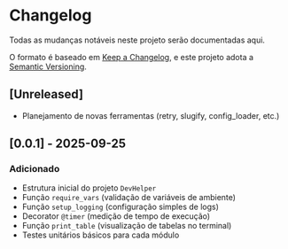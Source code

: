 # Changelog
Todas as mudanças notáveis neste projeto serão documentadas aqui.

O formato é baseado em [Keep a Changelog](https://keepachangelog.com/pt-BR/1.0.0/),
e este projeto adota a [Semantic Versioning](https://semver.org/lang/pt-BR/).

## [Unreleased]
- Planejamento de novas ferramentas (retry, slugify, config_loader, etc.)

## [0.0.1] - 2025-09-25
### Adicionado
- Estrutura inicial do projeto `DevHelper`
- Função `require_vars` (validação de variáveis de ambiente)
- Função `setup_logging` (configuração simples de logs)
- Decorator `@timer` (medição de tempo de execução)
- Função `print_table` (visualização de tabelas no terminal)
- Testes unitários básicos para cada módulo
